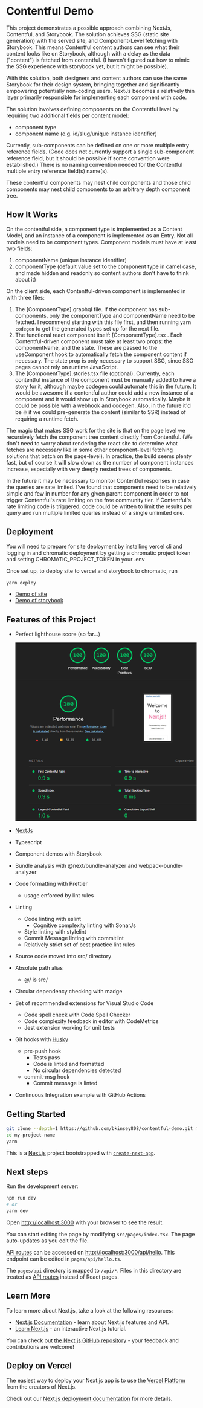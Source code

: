# Contentful Demo

This project demonstrates a possible approach combining NextJs, Contentful, and Storybook. The solution achieves SSG (static site generation) with the served site, and Component-Level fetching with Storybook. This means Contentful content authors can see what their content looks like on Storybook, although with a delay as the data ("content") is fetched from contentful. (I haven't figured out how to mimic the SSG experience with storybook yet, but it might be possible).

With this solution, both designers and content authors can use the same Storybook for their design system, bringing together and significantly empowering potentially non-coding users. NextJs becomes a relatively thin layer primarily responsible for implementing each component with code.

The solution involves defining components on the Contentful level by requiring two additional fields per content model:

- component type
- component name (e.g. id/slug/unique instance identifier)

Currently, sub-components can be defined on one or more multiple entry reference fields. (Code does not currently support a single sub-component reference field, but it should be possible if some convention were established.) There is no naming convention needed for the Contentful multiple entry reference field(s) name(s).

These contentful components may nest child components and those child components may nest child components to an arbitrary depth component tree.

## How It Works

On the contentful side, a component type is implemented as a Content Model, and an instance of a component is implemented as an Entry. Not all models need to be component types. Component models must have at least two fields:

1. componentName (unique instance identifier)
2. componentType (default value set to the component type in camel case, and made hidden and readonly so content authors don't have to think about it)

On the client side, each Contentful-driven component is implemented in with three files:

1. The [ComponentType].graphql file. If the component has sub-components, only the componentType and componentName need to be fetched. I recommend starting with this file first, and then running `yarn codegen` to get the generated types set up for the next file.
2. The functional react component itself: [ComponentType].tsx . Each Contentful-driven component must take at least two props: the componentName, and the state. These are passed to the useComponent hook to automatically fetch the component content if necessary. The state prop is only necessary to support SSG, since SSG pages cannot rely on runtime JavaScript.
3. The [ComponentType].stories.tsx file (optional). Currently, each contentful instance of the component must be manually added to have a story for it, although maybe codegen could automate this in the future. It would be awesome if a contentful author could add a new instance of a component and it would show up in Storybook automatically. Maybe it could be possible with a webhook and codegen. Also, in the future it'd be 🔥 if we could pre-generate the content (similar to SSR) instead of requiring a runtime fetch.

The magic that makes SSG work for the site is that on the page level we recursively fetch the component tree content directly from Contentful. (We don't need to worry about rendering the react site to determine what fetches are necessary like in some other component-level fetching solutions that batch on the page-level). In practice, the build seems plenty fast, but of course it will slow down as the number of component instances increase, especially with very deeply nested trees of components.

In the future it may be necessary to monitor Contentful responses in case the queries are rate limited. I've found that components need to be relatively simple and few in number for any given parent component in order to not trigger Contentful's rate limiting on the free community tier. If Contentful's rate limiting code is triggered, code could be written to limit the results per query and run multiple limited queries instead of a single unlimited one.

## Deployment

You will need to prepare for site deployment by installing vercel cli and logging in and chromatic deployment by getting a chromatic project token and setting CHROMATIC_PROJECT_TOKEN in your .env

Once set up, to deploy site to vercel and storybook to chromatic, run

```bash
yarn deploy
```

- [Demo of site](https://bk-contentful-demo.vercel.app/)
- [Demo of storybook](https://62d2a7d38e711fa97ff596f5-lhjnkljrrp.chromatic.com/)

## Features of this Project

- Perfect lighthouse score (so far...)

  ![](/lighthouse.png)

- [NextJs](https://nextjs.org/)
- Typescript
- Component demos with Storybook
- Bundle analysis with @next/bundle-analyzer and webpack-bundle-analyzer
- Code formatting with Prettier
  - usage enforced by lint rules
- Linting
  - Code linting with eslint
    - Cognitive complexity linting with SonarJs
  - Style linting with stylelint
  - Commit Message linting with commitlint
  - Relatively strict set of best practice lint rules
- Source code moved into src/ directory
- Absolute path alias
  - @/ is src/
- Circular dependency checking with madge
- Set of recommended extensions for Visual Studio Code
  - Code spell check with Code Spell Checker
  - Code complexity feedback in editor with CodeMetrics
  - Jest extension working for unit tests
- Git hooks with [Husky](https://typicode.github.io/husky)
  - pre-push hook
    - Tests pass
    - Code is linted and formatted
    - No circular dependencies detected
  - commit-msg hook
    - Commit message is linted
- Continuous Integration example with GitHub Actions

## Getting Started

```bash
git clone --depth=1 https://github.com/bkinsey808/contentful-demo.git my-project-name
cd my-project-name
yarn
```

This is a [Next.js](https://nextjs.org/) project bootstrapped with [`create-next-app`](https://github.com/vercel/next.js/tree/canary/packages/create-next-app).

## Next steps

Run the development server:

```bash
npm run dev
# or
yarn dev
```

Open [http://localhost:3000](http://localhost:3000) with your browser to see the result.

You can start editing the page by modifying `src/pages/index.tsx`. The page auto-updates as you edit the file.

[API routes](https://nextjs.org/docs/api-routes/introduction) can be accessed on [http://localhost:3000/api/hello](http://localhost:3000/api/hello). This endpoint can be edited in `pages/api/hello.ts`.

The `pages/api` directory is mapped to `/api/*`. Files in this directory are treated as [API routes](https://nextjs.org/docs/api-routes/introduction) instead of React pages.

## Learn More

To learn more about Next.js, take a look at the following resources:

- [Next.js Documentation](https://nextjs.org/docs) - learn about Next.js features and API.
- [Learn Next.js](https://nextjs.org/learn) - an interactive Next.js tutorial.

You can check out [the Next.js GitHub repository](https://github.com/vercel/next.js/) - your feedback and contributions are welcome!

## Deploy on Vercel

The easiest way to deploy your Next.js app is to use the [Vercel Platform](https://vercel.com/new?utm_medium=default-template&filter=next.js&utm_source=create-next-app&utm_campaign=create-next-app-readme) from the creators of Next.js.

Check out our [Next.js deployment documentation](https://nextjs.org/docs/deployment) for more details.
